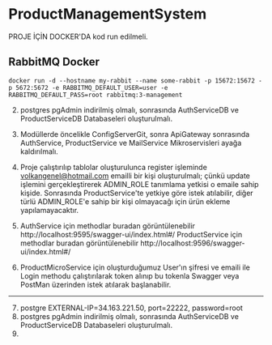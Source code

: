 # ProductManagementSystem
PROJE İÇİN DOCKER'DA kod run edilmeli.
## RabbitMQ Docker
    docker run -d --hostname my-rabbit --name some-rabbit -p 15672:15672 -p 5672:5672 -e RABBITMQ_DEFAULT_USER=user -e RABBITMQ_DEFAULT_PASS=root rabbitmq:3-management
2) postgres pgAdmin indirilmiş olmalı, sonrasında AuthServiceDB ve ProductServiceDB Databaseleri oluşturulmalı.

3) Modüllerde öncelikle ConfigServerGit, sonra ApiGateway sonrasında AuthService, ProductService ve MailService Mikroservisleri ayağa kaldırılmalı.

4) Proje çalıştırılıp tablolar oluşturulunca register işleminde volkangenel@hotmail.com emailli bir kişi oluşturulmalı;
çünkü update işlemini gerçekleştirerek ADMIN_ROLE tanımlama yetkisi o emaile sahip kişide. Sonrasında ProductService'te
yetkiye göre istek atılabilir, diğer türlü ADMIN_ROLE'e sahip bir kişi olmayacağı için ürün ekleme yapılamayacaktır.

5)  AuthService için methodlar buradan görüntülenebilir http://localhost:9595/swagger-ui/index.html#/
    ProductService için methodlar buradan görüntülenebilir http://localhost:9596/swagger-ui/index.html#/

6) ProductMicroService için oluşturduğumuz User'ın şifresi ve emaili ile Login methodu çalıştırılarak token alınıp bu tokenla Swagger veya PostMan üzerinden istek atılarak başlanabilir.

----

7) postgre EXTERNAL-IP=34.163.221.50, port=22222, password=root
8) postgres pgAdmin indirilmiş olmalı, sonrasında AuthServiceDB ve ProductServiceDB Databaseleri oluşturulmalı.
9) 
